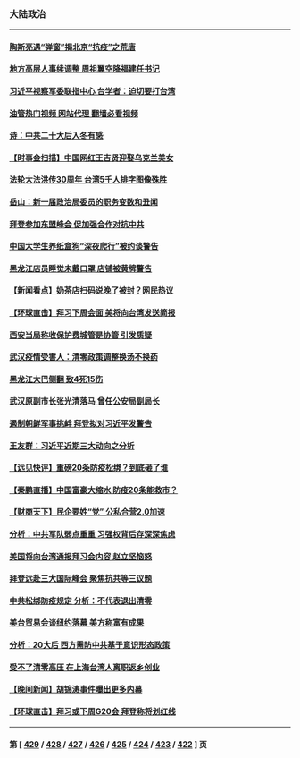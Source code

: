 ### 大陆政治
---
#### [陶斯亮遇“弹窗”揭北京“抗疫”之荒唐](../../pages/ncid277/n13864497.md?11131245) 
#### [地方高层人事续调整 周祖翼空降福建任书记](../../pages/ncid277/n13864880.md?11131245) 
#### [习近平视察军委联指中心 台学者：迫切要打台湾](../../pages/ncid277/n13864578.md?11131245) 
#### [油管热门视频 网站代理 翻墙必看视频](http://150.230.27.170:81/youtube.html?11131245)
#### [诗：中共二十大后入冬有感](../../pages/ncid277/n13864865.md?11131245) 
#### [【时事金扫描】中国网红王吉贤迎娶乌克兰美女](../../pages/ncid277/n13864751.md?11131245) 
#### [法轮大法洪传30周年 台湾5千人排字图像殊胜](../../pages/ncid277/n13864314.md?11131245) 
#### [岳山：新一届政治局委员的职务变数和丑闻](../../pages/ncid277/n13864753.md?11131245) 
#### [拜登参加东盟峰会 促加强合作对抗中共](../../pages/ncid277/n13864760.md?11131245) 
#### [中国大学生养纸盒狗“深夜爬行”被约谈警告](../../pages/ncid277/n13864617.md?11131245) 
#### [黑龙江店员睡觉未戴口罩 店铺被黄牌警告](../../pages/ncid277/n13864649.md?11131245) 
#### [【新闻看点】奶茶店扫码说晚了被封？网民热议](../../pages/ncid277/n13864380.md?11131245) 
#### [【环球直击】拜习下周会面 美将向台湾发送简报](../../pages/ncid277/n13864175.md?11131245) 
#### [西安当局称收保护费城管是协管 引发质疑](../../pages/ncid277/n13864581.md?11131245) 
#### [武汉疫情受害人：清零政策调整换汤不换药](../../pages/ncid277/n13864297.md?11131245) 
#### [黑龙江大巴侧翻 致4死15伤](../../pages/ncid277/n13864553.md?11131245) 
#### [武汉原副市长张光清落马 曾任公安局副局长](../../pages/ncid277/n13864446.md?11131245) 
#### [遏制朝鲜军事挑衅 拜登拟对习近平发警告](../../pages/ncid277/n13864467.md?11131245) 
#### [王友群：习近平近期三大动向之分析](../../pages/ncid277/n13864398.md?11131245) 
#### [【远见快评】重磅20条防疫松绑？到底砸了谁](../../pages/ncid277/n13864407.md?11131245) 
#### [【秦鹏直播】中国富豪大缩水 防疫20条能救市？](../../pages/ncid277/n13864383.md?11131245) 
#### [【财商天下】民企要姓“党” 公私合营2.0加速](../../pages/ncid277/n13864327.md?11131245) 
#### [分析：中共军队弱点重重 习强权背后存深深焦虑](../../pages/ncid277/n13864317.md?11131245) 
#### [美国将向台湾通报拜习会内容 赵立坚恼怒](../../pages/ncid277/n13864333.md?11131245) 
#### [拜登远赴三大国际峰会 聚焦抗共等三议题](../../pages/ncid277/n13864335.md?11131245) 
#### [中共松绑防疫规定 分析：不代表退出清零](../../pages/ncid277/n13864304.md?11131245) 
#### [美台贸易会谈纽约落幕 美方称富有成果](../../pages/ncid277/n13864275.md?11131245) 
#### [分析：20大后 西方需防中共基于意识形态政策](../../pages/ncid277/n13863795.md?11131245) 
#### [受不了清零高压 在上海台湾人离职返乡创业](../../pages/ncid277/n13864241.md?11131245) 
#### [【晚间新闻】胡锦涛事件曝出更多内幕](../../pages/ncid277/n13864075.md?11131245) 
#### [【环球直击】拜习或下周G20会 拜登称将划红线](../../pages/ncid277/n13863656.md?11131245) 

---
#### 第 [ [429](./429.md?11131245) / [428](./428.md?11131245) / [427](./427.md?11131245) / [426](./426.md?11131245) / [425](./425.md?11131245) / [424](./424.md?11131245) / [423](./423.md?11131245) / [422](./422.md?11131245) ] 页
